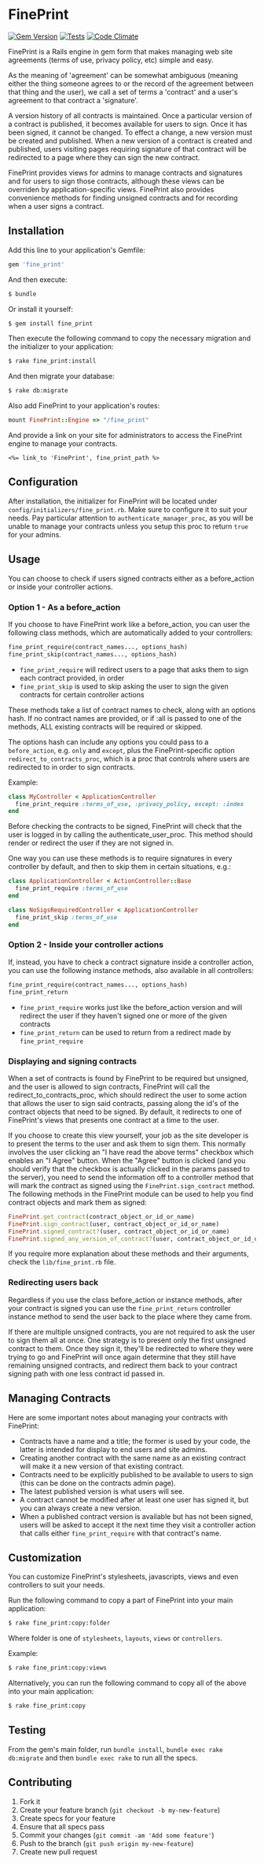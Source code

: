 # FinePrint

[![Gem Version](https://badge.fury.io/rb/fine_print.svg)](http://badge.fury.io/rb/fine_print)
[![Tests](https://github.com/lml/fine_print/workflows/Tests/badge.svg)](https://github.com/lml/fine_print/actions?query=workflow:Tests)
[![Code Climate](https://codeclimate.com/github/lml/fine_print/badges/gpa.svg)](https://codeclimate.com/github/lml/fine_print)

FinePrint is a Rails engine in gem form that makes managing web site agreements
(terms of use, privacy policy, etc) simple and easy.

As the meaning of 'agreement' can be somewhat ambiguous (meaning either the
thing someone agrees to or the record of the agreement between that thing and
the user), we call a set of terms a 'contract' and a user's agreement to that
contract a 'signature'.

A version history of all contracts is maintained. Once a particular version of
a contract is published, it becomes available for users to sign. Once it has
been signed, it cannot be changed. To effect a change, a new version must be
created and published. When a new version of a contract is created and
published, users visiting pages requiring signature of that contract will be
redirected to a page where they can sign the new contract.

FinePrint provides views for admins to manage contracts and signatures and for
users to sign those contracts, although these views can be overriden by
application-specific views. FinePrint also provides convenience methods for
finding unsigned contracts and for recording when a user signs a contract.

## Installation

Add this line to your application's Gemfile:

```rb
gem 'fine_print'
```

And then execute:

```sh
$ bundle
```

Or install it yourself:

```sh
$ gem install fine_print
```

Then execute the following command to copy the necessary migration and the initializer to your application:

```sh
$ rake fine_print:install
```

And then migrate your database:

```sh
$ rake db:migrate
```

Also add FinePrint to your application's routes:

```rb
mount FinePrint::Engine => "/fine_print"
```

And provide a link on your site for administrators to access the FinePrint engine to manage your contracts.

```erb
<%= link_to 'FinePrint', fine_print_path %>
```

## Configuration

After installation, the initializer for FinePrint will be located under
`config/initializers/fine_print.rb`. Make sure to configure it to suit
your needs. Pay particular attention to `authenticate_manager_proc`,
as you will be unable to manage your contracts unless you setup
this proc to return `true` for your admins.

## Usage

You can choose to check if users signed contracts either
as a before_action or inside your controller actions.

### Option 1 - As a before_action

If you choose to have FinePrint work like a before_action, you can user the following class methods, which are automatically added to your controllers:

```rb
fine_print_require(contract_names..., options_hash)
fine_print_skip(contract_names..., options_hash)
```

- `fine_print_require` will redirect users to a page that asks them
  to sign each contract provided, in order
- `fine_print_skip` is used to skip asking the user to sign
  the given contracts for certain controller actions

These methods take a list of contract names to check, along with an options hash.
If no contract names are provided, or if :all is passed to one of the methods,
ALL existing contracts will be required or skipped.

The options hash can include any options you could pass to a `before_action`,
e.g. `only` and `except`, plus the FinePrint-specific option
`redirect_to_contracts_proc`, which is a proc that controls
where users are redirected to in order to sign contracts.

Example:

```rb
class MyController < ApplicationController
  fine_print_require :terms_of_use, :privacy_policy, except: :index
end
```

Before checking the contracts to be signed, FinePrint will check that the user
is logged in by calling the authenticate_user_proc. This method should render
or redirect the user if they are not signed in.

One way you can use these methods is to require signatures in every controller
by default, and then to skip them in certain situations, e.g.:

```rb
class ApplicationController < ActionController::Base
  fine_print_require :terms_of_use
end
```

```rb
class NoSigsRequiredController < ApplicationController
  fine_print_skip :terms_of_use
end
```

### Option 2 - Inside your controller actions

If, instead, you have to check a contract signature inside a controller action,
you can use the following instance methods, also available in all controllers:

```rb
fine_print_require(contract_names..., options_hash)
fine_print_return
```

- `fine_print_require` works just like the before_action version and will
  redirect the user if they haven't signed one or more of the given contracts
- `fine_print_return` can be used to return from a redirect
  made by `fine_print_require`

### Displaying and signing contracts

When a set of contracts is found by FinePrint to be required but unsigned,
and the user is allowed to sign contracts, FinePrint will call the
redirect_to_contracts_proc, which should redirect the user to some action
that allows the user to sign said contracts, passing along the id's of the
contract objects that need to be signed. By default, it redirects to one
of FinePrint's views that presents one contract at a time to the user.

If you choose to create this view yourself, your job as the site developer is
to present the terms to the user and ask them to sign them. This normally
involves the user clicking an "I have read the above terms" checkbox which
enables an "I Agree" button. When the "Agree" button is clicked (and you should
verify that the checkbox is actually clicked in the params passed to the
server), you need to send the information off to a controller method that will
mark the contract as signed using the `FinePrint.sign_contract` method. The
following methods in the FinePrint module can be used to help you find contract
objects and mark them as signed:

```rb
FinePrint.get_contract(contract_object_or_id_or_name)
FinePrint.sign_contract(user, contract_object_or_id_or_name)
FinePrint.signed_contract?(user, contract_object_or_id_or_name)
FinePrint.signed_any_version_of_contract?(user, contract_object_or_id_or_name)
```

If you require more explanation about these methods and their arguments, check the `lib/fine_print.rb` file.

### Redirecting users back

Regardless if you use the class before_action or instance methods,
after your contract is signed you can use the `fine_print_return` controller
instance method to send the user back to the place where they came from.

If there are multiple unsigned contracts, you are not required to ask the user
to sign them all at once. One strategy is to present only the first unsigned
contract to them. Once they sign it, they'll be redirected to where they were
trying to go and FinePrint will once again determine that they still have
remaining unsigned contracts, and redirect them back to your contract signing
path with one less contract id passed in.

## Managing Contracts

Here are some important notes about managing your contracts with FinePrint:

- Contracts have a name and a title; the former is used by your code,
  the latter is intended for display to end users and site admins.
- Creating another contract with the same name as an existing contract
  will make it a new version of that existing contract.
- Contracts need to be explicitly published to be available to users to sign
  (this can be done on the contracts admin page).
- The latest published version is what users will see.
- A contract cannot be modified after at least one user has signed it,
  but you can always create a new version.
- When a published contract version is available but has not been signed,
  users will be asked to accept it the next time they visit a controller action
  that calls either `fine_print_require` with that contract's name.

## Customization

You can customize FinePrint's stylesheets, javascripts, views
and even controllers to suit your needs.

Run the following command to copy a part of FinePrint
into your main application:

```sh
$ rake fine_print:copy:folder
```

Where folder is one of `stylesheets`, `layouts`, `views` or `controllers`.

Example:

```sh
$ rake fine_print:copy:views
```

Alternatively, you can run the following command
to copy all of the above into your main application:

```sh
$ rake fine_print:copy
```

## Testing

From the gem's main folder, run `bundle install`,
`bundle exec rake db:migrate` and then
`bundle exec rake` to run all the specs.

## Contributing

1. Fork it
2. Create your feature branch (`git checkout -b my-new-feature`)
3. Create specs for your feature
4. Ensure that all specs pass
5. Commit your changes (`git commit -am 'Add some feature'`)
6. Push to the branch (`git push origin my-new-feature`)
7. Create new pull request
